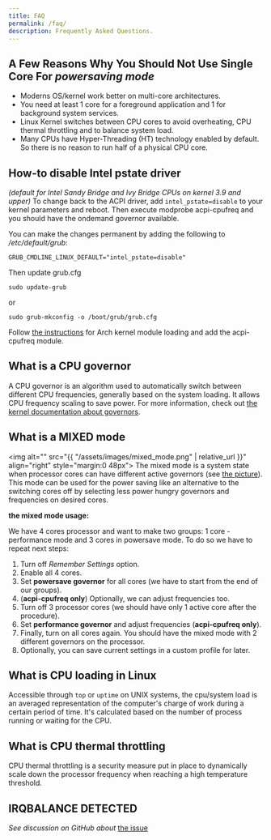 ```yaml
---
title: FAQ
permalink: /faq/
description: Frequently Asked Questions.
---
```


## A Few Reasons Why You Should Not Use Single Core For _powersaving mode_
* Moderns OS/kernel work better on multi-core architectures.
* You need at least 1 core for a foreground application and 1 for background system services.
* Linux Kernel switches between CPU cores to avoid overheating, CPU thermal throttling and to balance system load.
* Many CPUs have Hyper-Threading (HT) technology enabled by default. So there is no reason to run half of a physical CPU core.

## How-to disable  Intel pstate driver

_(default for Intel Sandy Bridge and Ivy Bridge CPUs on kernel 3.9 and upper)_
To change back to the ACPI driver, add `intel_pstate=disable` to your kernel parameters and reboot.
Then execute modprobe acpi-cpufreq and you should have the ondemand governor available.

You can make the changes permanent by adding the following to _/etc/default/grub_:
```
GRUB_CMDLINE_LINUX_DEFAULT="intel_pstate=disable"
```
Then update grub.cfg
```
sudo update-grub
```
or
```
sudo grub-mkconfig -o /boot/grub/grub.cfg
```
Follow [the instructions](https://wiki.archlinux.org/index.php/CPU_frequency_scaling) for Arch kernel module loading and add the acpi-cpufreq module.

## What is a CPU governor
A CPU governor is an algorithm used to automatically switch between different CPU frequencies, generally based on the system loading. It allows CPU frequency scaling to save power.
For more information, check out [the kernel documentation about governors](https://www.kernel.org/doc/Documentation/cpu-freq/governors.txt).

## What is a MIXED mode
<img alt="" src="{{ "/assets/images/mixed_mode.png" | relative_url }}" align="right" style="margin:0 48px">
The mixed mode is a system state when processor cores can have different active governors (see [the picture](/assets/images/mixed_mode.png)). This mode can be used for the power saving like an alternative to the switching cores off by selecting less power hungry governors and frequencies on desired cores.

**the mixed mode usage:**

We have 4 cores processor and want to make two groups: 1 core - performance mode and 3 cores in powersave mode. To do so we have to repeat next steps:
1. Turn off _Remember Settings_ option.
2. Enable all 4 cores.
3. Set **powersave governor** for all cores (we have to start from the end of our groups).
4. (**acpi-cpufreq only**) Optionally, we can adjust frequencies too.
5. Turn off 3 processor cores (we should have only 1 active core after the procedure).
6. Set **performance governor** and adjust frequencies (**acpi-cpufreq only**).
7. Finally, turn on all cores again. You should have the mixed mode with 2 different governors on the processor.
8. Optionally, you can save current settings in a custom profile for later.

## What is CPU loading in Linux
Accessible through ``top`` or ``uptime`` on UNIX systems, the cpu/system load is an averaged representation of the computer's charge of work during a certain period of time. It's calculated based on the number of process running or waiting for the CPU.

## What is CPU thermal throttling
CPU thermal throttling is a security measure put in place to dynamically scale down the processor frequency when reaching a high temperature threshold.

## IRQBALANCE DETECTED
_See discussion on GitHub about_ [the issue](https://github.com/konkor/cpufreq/issues/48)
